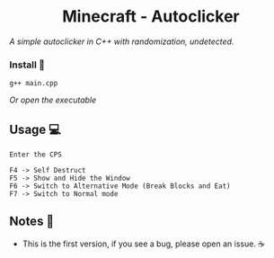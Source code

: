 <h1 align="center"> Minecraft - Autoclicker </h1
  
_A simple autoclicker in C++ with randomization, undetected._
  
### Install 🔧
```
g++ main.cpp
```
_Or open the executable_
  
## Usage 💻
```
Enter the CPS

F4 -> Self Destruct
F5 -> Show and Hide the Window
F6 -> Switch to Alternative Mode (Break Blocks and Eat)
F7 -> Switch to Normal mode
```
  
## Notes 📝
* This is the first version, if you see a bug, please open an issue. ☕ 
